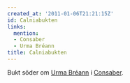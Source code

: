 ```yaml
---
created_at: '2011-01-06T21:21:15Z'
id: Calniabukten
links:
  mention:
  - Consaber
  - Urma Bréann
title: Calniabukten
---
```


Bukt söder om [Urma Bréann] i [Consaber].

  [Urma Bréann]: Urma_Bréann
  [Consaber]: Consaber
